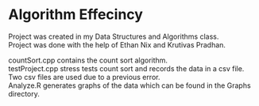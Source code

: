 # Algorithm Effecincy
Project was created in my Data Structures and Algorithms class.  
Project was done with the help of Ethan Nix and Krutivas Pradhan.  

countSort.cpp contains the count sort algorithm.  
testProject.cpp stress tests count sort and records the data in a csv file.  
Two csv files are used due to a previous error.  
Analyze.R generates graphs of the data which can be found in the Graphs directory.
